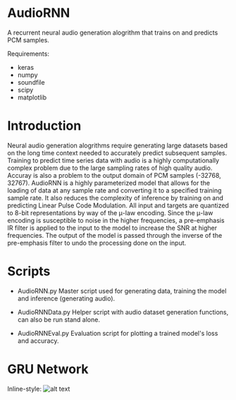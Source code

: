 # AudioRNN

  A recurrent neural audio generation alogrithm that trains on and predicts PCM samples.
  
  Requirements:

- keras
- numpy
- soundfile
- scipy
- matplotlib
    
# Introduction

  Neural audio generation alogrithms require generating large datasets based on the long time context needed to accurately predict subsequent samples. Training to predict time series data with audio is a highly computationally complex problem due to the large sampling rates of high quality audio. Accuray is also a problem to the output domain of PCM samples (-32768, 32767). AudioRNN is a highly parameterized model that allows for the loading of data at any sample rate and converting it to a specified training sample rate. It also reduces the complexity of inference by training on and predicting Linear Pulse Code Modulation. All input and targets are quantized to 8-bit representations by way of the μ-law encoding. Since the μ-law encoding is susceptible to noise in the higher frequencies, a pre-emphasis IR filter is applied to the input to the model to increase the SNR at higher frequencies. The output of the model is passed through the inverse of the pre-emphasis filter to undo the processing done on the input. 
  
# Scripts
- AudioRNN.py
  Master script used for generating data, training the model and inference (generating audio).
  
- AudioRNNData.py
  Helper script with audio dataset generation functions, can also be run stand alone.

- AudioRNNEval.py
  Evaluation script for plotting a trained model's loss and accuracy.
  
# GRU Network

Inline-style: 
![alt text](https://github.com/mpc6/AudioRNN/blob/master/GRU.png "GRU network")


